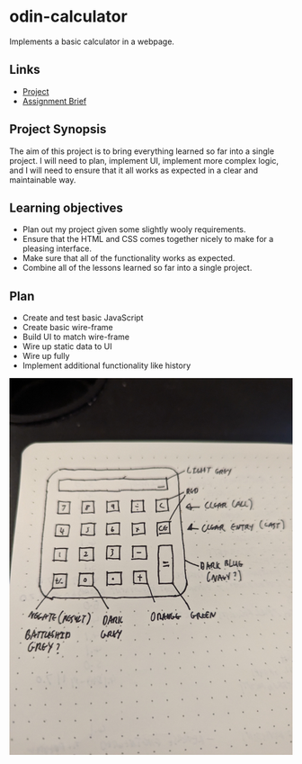 # odin-calculator

Implements a basic calculator in a webpage.

## Links

- [Project](https://anevilpenguin.github.io/odin-calculator)
- [Assignment Brief](https://www.theodinproject.com/lessons/foundations-calculator)

## Project Synopsis

The aim of this project is to bring everything learned so far into a single project.  I will need to plan, implement UI, implement more complex logic, and I will need to ensure that it all works as expected in a clear and maintainable way.

## Learning objectives

- Plan out my project given some slightly wooly requirements.
- Ensure that the HTML and CSS comes together nicely to make for a pleasing interface.
- Make sure that all of the functionality works as expected.
- Combine all of the lessons learned so far into a single project.

## Plan

- Create and test basic JavaScript
- Create basic wire-frame
- Build UI to match wire-frame
- Wire up static data to UI
- Wire up fully
- Implement additional functionality like history

![calculator wire-frame](calculator-wireframe.jpg "calculator wire-frame")
